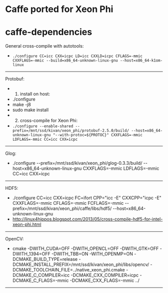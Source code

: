 # Caffe ported for Xeon Phi

caffe-dependencies
==================

General cross-compile with autotools:
* ```./configure CC=icc CXX=icpc LD=icc CXXLD=icpc CFLAGS=-mmic CXXFLAGS=-mmic --build=x86_64-unknown-linux-gnu --host=x86_64-k1om-linux```
----

Protobuf:
* 1. install on host:
* ./configure
* make -j8
* sudo make install
* 2. cross-compile for Xeon Phi:
* ```./configure --enable-shared --prefix=/mnt/ssd/kivan/xeon_phi/protobuf-2.5.0/build/ --host=x86_64-unknown-linux-gnu "--with-protoc=${PROTOC}" CXXFLAGS=-mmic LDFLAGS=-mmic CC=icc CXX=icpc```
----

Glog:
* ./configure --prefix=/mnt/ssd/kivan/xeon_phi/glog-0.3.3/build/ --host=x86_64-unknown-linux-gnu CXXFLAGS=-mmic LDFLAGS=-mmic CC=icc CXX=icpc
----

HDF5:
* ./configure CC=icc CXX=icpc FC=ifort CPP="icc -E" CXXCPP="icpc -E" CXXFLAGS=-mmic CFLAGS=-mmic FCFLAGS=-mmic --prefix=/mnt/ssd/kivan/xeon_phi/caffe/libs/hdf5/ --host=x86_64-unknown-linux-gnu
* http://linux4hippos.blogspot.com/2013/05/cross-compile-hdf5-for-intel-xeon-phi.html
----

OpenCV:
* cmake -DWITH_CUDA=OFF -DWITH_OPENCL=OFF -DWITH_GTK=OFF -DWITH_1394=OFF -DWITH_TBB=ON -WITH_OPENMP=ON -DCMAKE_BUILD_TYPE=release -DCMAKE_INSTALL_PREFIX=/mnt/ssd/kivan/xeon_phi/libs/opencv/ -DCMAKE_TOOLCHAIN_FILE=../native_xeon_phi.cmake -DCMAKE_C_COMPILER=icc -DCMAKE_CXX_COMPILER=icpc -DCMAKE_C_FLAGS=-mmic -DCMAKE_CXX_FLAGS=-mmic ../
----

